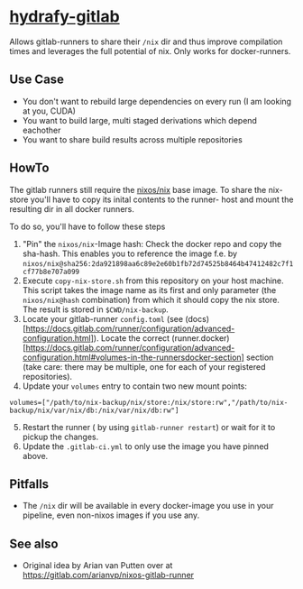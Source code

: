 # [hydrafy-gitlab](https://gitlab.com/griph-dev/hydrafy-gitlab.git)

Allows gitlab-runners to share their `/nix` dir and thus improve compilation
times and leverages the full potential of nix. Only works for docker-runners.

## Use Case

- You don't want to rebuild large dependencies on every run (I am looking at you, CUDA)
- You want to build large, multi staged derivations which depend eachother
- You want to share build results across multiple repositories

## HowTo

The gitlab runners still require the [nixos/nix](https://hub.docker.com/r/nixos/nix/tags)
base image. To share the nix-store you'll have to copy its inital contents to the runner-
host and mount the resulting dir in all docker runners.

To do so, you'll have to follow these steps

1) "Pin" the `nixos/nix`-Image hash: Check the docker repo and copy the sha-hash.
This enables you to reference the image f.e. by
`nixos/nix@sha256:2da921898aa6c89e2e60b1fb72d74525b8464b47412482c7f1cf77b8e707a099`
2) Execute `copy-nix-store.sh` from this repository on your host machine. This script
takes the image name as its first and only parameter (the `nixos/nix@hash` combination)
from which it should copy the nix store. The result is stored in `$CWD/nix-backup`.
3) Locate your gitlab-runner `config.toml` (see (docs)[https://docs.gitlab.com/runner/configuration/advanced-configuration.html]). Locate the correct (runner.docker)[https://docs.gitlab.com/runner/configuration/advanced-configuration.html#volumes-in-the-runnersdocker-section] section
(take care: there may be multiple, one for each of your registered repositories).
4) Update your `volumes` entry to contain two new mount points:
```
volumes=["/path/to/nix-backup/nix/store:/nix/store:rw","/path/to/nix-backup/nix/var/nix/db:/nix/var/nix/db:rw"]
```
5) Restart the runner ( by using `gitlab-runner restart`) or wait for it to pickup the changes.
6) Update the `.gitlab-ci.yml` to only use the image you have pinned above.


## Pitfalls

- The `/nix` dir will be available in every docker-image you use in your pipeline,
even non-nixos images if you use any.

## See also

- Original idea by Arian van Putten over at https://gitlab.com/arianvp/nixos-gitlab-runner
